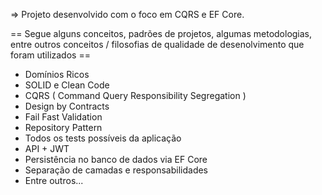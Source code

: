 => Projeto desenvolvido com o foco em CQRS e EF Core.

== Segue alguns conceitos, padrões de projetos, algumas metodologias, entre outros conceitos / filosofias de qualidade de desenolvimento que foram utilizados ==

* Domínios Ricos
* SOLID e Clean Code
* CQRS ( Command Query Responsibility Segregation )
* Design by Contracts
* Fail Fast Validation
* Repository Pattern
* Todos os tests possíveis da aplicação
* API + JWT
* Persistência no banco de dados via EF Core
* Separação de camadas e responsabilidades
* Entre outros...
